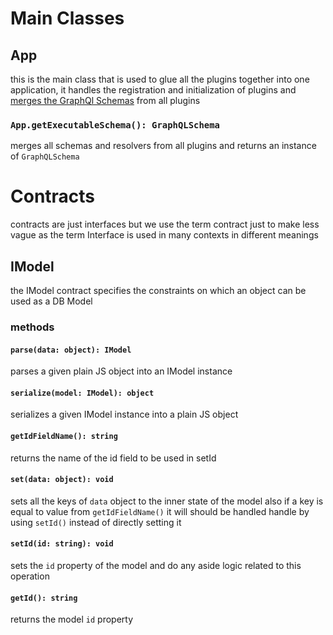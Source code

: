 # Main Classes
## App
this is the main class that is used to glue all the plugins together
into one application, it handles the registration and initialization of
plugins and [merges the GraphQl Schemas](#app-getExecutableSchema)
from all plugins

### `App.getExecutableSchema(): GraphQLSchema`
merges all schemas and resolvers from all plugins and returns an
instance of `GraphQLSchema`

# Contracts
contracts are just interfaces but we use the term contract just to make
less vague as the term Interface is used in many contexts in different
meanings
## IModel
the IModel contract specifies the constraints on which an object can be
used as a DB Model
### methods
#### `parse(data: object): IModel`
parses a given plain JS object into an IModel instance

#### `serialize(model: IModel): object`
serializes a given IModel instance into a plain JS object

#### `getIdFieldName(): string`
returns the name of the id field to be used in setId

#### `set(data: object): void`
sets all the keys of `data` object to the inner state of the model also
if a key is equal to value from `getIdFieldName()` it will should be
handled handle by using `setId()` instead of directly setting it

#### `setId(id: string): void`
sets the `id` property of the model and do any aside logic related to
this operation

#### `getId(): string`
returns the model `id` property
